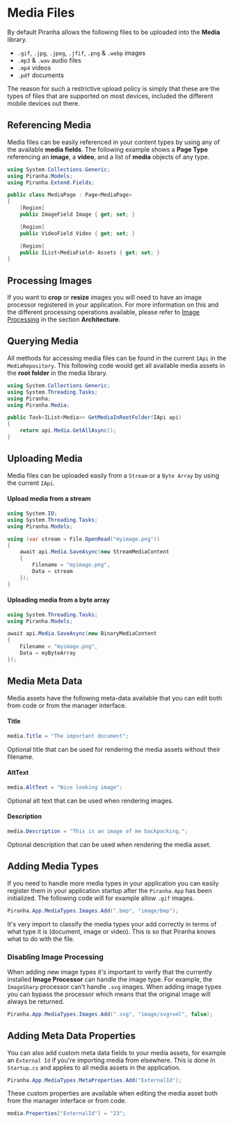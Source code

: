 # Media Files

By default Piranha allows the following files to be uploaded into the **Media** library.

* `.gif`, `.jpg`, `.jpeg`, `.jfif`, `.png` & `.webp` images
* `.mp3` & `.wav` audio files
* `.mp4` videos
* `.pdf` documents

The reason for such a restrictive upload policy is simply that these are the types of files that are supported on most devices, included the different mobile devices out there.

## Referencing Media

Media files can be easily referenced in your content types by using any of the available **media fields**. The following example shows a **Page Type** referencing an **image**, a **video**, and a list of **media** objects of any type.

~~~ csharp
using System.Collections.Generic;
using Piranha.Models;
using Piranha.Extend.Fields;

public class MediaPage : Page<MediaPage>
{
    [Region]
    public ImageField Image { get; set; }

    [Region]
    public VideoField Video { get; set; }

    [Region]
    public IList<MediaField> Assets { get; set; }
}
~~~

## Processing Images

If you want to **crop** or **resize** images you will need to have an image processor registered in your application. For more information on this and the different processing operations available, please refer to [Image Processing](../architecture/image-processing) in the section **Architecture**.

## Querying Media

All methods for accessing media files can be found in the current `IApi` in the `MediaRepository`. This following code would get all available media assets in the **root folder** in the media library.

~~~ csharp
using System.Collections.Generic;
using System.Threading.Tasks;
using Piranha;
using Piranha.Media;

public Task<IList<Media>> GetMediaInRootFolder(IApi api)
{
    return api.Media.GetAllAsync();
}
~~~

## Uploading Media

Media files can be uploaded easily from a `Stream` or a `Byte Array` by using the current `IApi`.

#### Upload media from a stream

~~~ csharp
using System.IO;
using System.Threading.Tasks;
using Piranha.Models;

using (var stream = File.OpenRead("myimage.png"))
{
    await api.Media.SaveAsync(new StreamMediaContent
    {
        Filename = "myimage.png",
        Data = stream
    });
}
~~~

#### Uploading media from a byte array

~~~ csharp
using System.Threading.Tasks;
using Piranha.Models;

await api.Media.SaveAsync(new BinaryMediaContent
{
    Filename = "myimage.png",
    Data = myByteArray
});
~~~

## Media Meta Data

Media assets have the following meta-data available that you can edit both from code or from the manager interface.

#### Title

~~~ csharp
media.Title = "The important document";
~~~

Optional title that can be used for rendering the media assets without their filename.

#### AltText

~~~ csharp
media.AltText = "Nice looking image";
~~~

Optional alt text that can be used when rendering images.

#### Description

~~~ csharp
media.Description = "This is an image of me backpacking.";
~~~

Optional description that can be used when rendering the media asset.

## Adding Media Types

If you need to handle more media types in your application you can easily register them in your application startup after the `Piranha.App` has been initialized. The following code will for example allow `.gif` images.

~~~ csharp
Piranha.App.MediaTypes.Images.Add(".bmp", "image/bmp");
~~~

It's very import to classify the media types your add correctly in terms of what type it is (document, image or video). This is so that Piranha knows what to do with the file.

### Disabling Image Processing

When adding new image types it's important to verify that the currently installed **Image Processor** can handle the image type. For example, the `ImageSharp` processor can't handle `.svg` images. When adding image types you can bypass the processor which means that the original image will always be returned.

~~~ csharp
Piranha.App.MediaTypes.Images.Add(".svg", "image/svg+xml", false);
~~~

## Adding Meta Data Properties

You can also add custom meta data fields to your media assets, for example an `External Id` if you're importing media from elsewhere. This is done in `Startup.cs` and applies to all media assets in the application.

~~~ csharp
Piranha.App.MediaTypes.MetaProperties.Add("ExternalId");
~~~

These custom properties are available when editing the media asset both from the manager interface or from code.

~~~ csharp
media.Properties["ExternalId"] = "23";
~~~
